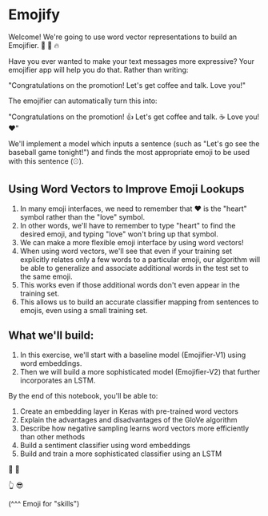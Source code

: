 # Emojify

Welcome! We're going to use word vector representations to build an Emojifier. 🤩 💫 🔥

Have you ever wanted to make your text messages more expressive? Your emojifier app will help you do that. Rather than writing:

"Congratulations on the promotion! Let's get coffee and talk. Love you!"

The emojifier can automatically turn this into:

"Congratulations on the promotion! 👍 Let's get coffee and talk. ☕️ Love you! ❤️"

We'll implement a model which inputs a sentence (such as "Let's go see the baseball game tonight!") and finds the most appropriate emoji to be used with this sentence (⚾️).

## Using Word Vectors to Improve Emoji Lookups

1. In many emoji interfaces, we need to remember that ❤️ is the "heart" symbol rather than the "love" symbol. <br>
2. In other words, we'll have to remember to type "heart" to find the desired emoji, and typing "love" won't bring up that symbol. <br>
3. We can make a more flexible emoji interface by using word vectors! <br>
4. When using word vectors, we'll see that even if your training set explicitly relates only a few words to a particular emoji, our algorithm will be able to generalize and associate additional words in the test set to the same emoji. <br>
5. This works even if those additional words don't even appear in the training set. <br>
6. This allows us to build an accurate classifier mapping from sentences to emojis, even using a small training set. <br>

## What we'll build:

1. In this exercise, we'll start with a baseline model (Emojifier-V1) using word embeddings. <br>
2. Then we will build a more sophisticated model (Emojifier-V2) that further incorporates an LSTM. <br>

By the end of this notebook, you'll be able to:
<br>
1. Create an embedding layer in Keras with pre-trained word vectors <br>
2. Explain the advantages and disadvantages of the GloVe algorithm <br>
3. Describe how negative sampling learns word vectors more efficiently than other methods <br>
4. Build a sentiment classifier using word embeddings <br>
5. Build and train a more sophisticated classifier using an LSTM <br>

🏀 👑

👆 😎

(^^^ Emoji for "skills")
